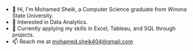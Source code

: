 - 👋 Hi, I'm Mohamed Sheik, a Computer Science graduate from Winona State University.
- 👀 Interested in Data Analytics.
- 🌱 Currently applying my skills in Excel, Tableau, and SQL through projects.
- 📫 Reach me at mohamed.sheik404@gmail.com
